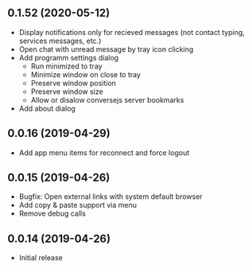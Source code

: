 ## 0.1.52 (2020-05-12)

- Display notifications only for recieved messages (not contact typing, services messages, etc.)
- Open chat with unread message by tray icon clicking
- Add programm settings dialog
   - Run minimized to tray
   - Minimize window on close to tray
   - Preserve window position
   - Preserve window size
   - Allow or disalow conversejs server bookmarks
 - Add about dialog

## 0.0.16 (2019-04-29)

- Add app menu items for reconnect and force logout


## 0.0.15 (2019-04-26)

- Bugfix: Open external links with system default browser
- Add copy & paste support via menu
- Remove debug calls


## 0.0.14 (2019-04-26)

- Initial release
